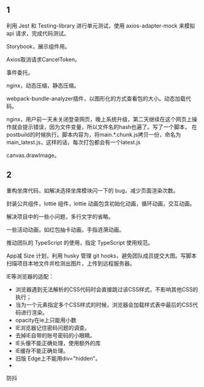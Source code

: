 ## 1

利用 Jest 和 Testing-library 进行单元测试，使用 axios-adapter-mock 来模拟 api 请求，完成代码测试。

Storybook，展示组件用。

Axios取消请求CancelToken。

事件委托。

nginx，动态压缩，静态压缩。

webpack-bundle-analyzer插件，以图形化的方式查看包的大小。动态加载代码。

nginx，用户前一天未关闭登录网页，晚上系统升级，第二天继续在这个网页上操作就会提示错误，因为文件变量，所以文件名的hash也遍了。写了一个脚本， 在postbuild的时候执行。脚本内容为，将main.*.chunk.js拷贝一份，命名为main_latest.js，这样的话，每次打包都会有一个latest.js

canvas.drawImage。

## 2

重构坐席代码，如解决选择坐席模块闪一下的 bug，减少页面渲染次数。

封装公共组件，lottie 组件，lottie 动画包含初始化动画，循环动画，交互动画。

解决项目中的一些小问题，多行文字的省略。

一些活动动画，如红包抽卡动画，手指涟漪动画。

推动团队的 TypeScript 的使用，指定 TypeScript 使用规范。

App减 Size 计划，利用 husky 管理 git hooks，避免团队成员提交大图。写脚本扫描项目本地文件并检测出图片，上传到远程服务器。







IE等浏览器的适配：

- 浏览器遇到无法解析的CSS代码时会直接跳过该CSS样式，不影响其他CSS的执行；
- 当为一个元素指定多个CSS样式的时候，浏览器会加载样式表中最后的CSS代码进行渲染。
- opacity在ie上只能用小数
- IE浏览器记住密码问题的调查。
- 去掉IE自带的账号密码的小眼睛。
- IE头像不能正确处理，使用额外的库
- IE缓存不能正确处理。
- 旧版 Edge上不能用div="hidden"。
- 



防抖